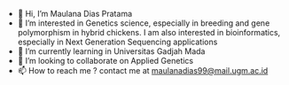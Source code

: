 - 👋 Hi, I’m Maulana Dias Pratama
- 👀 I’m interested in Genetics science, especially in breeding and gene polymorphism in hybrid chickens. I am also interested in bioinformatics, especially in Next Generation Sequencing applications
- 🌱 I’m currently learning in Universitas Gadjah Mada
- 💞️ I’m looking to collaborate on Applied Genetics 
- 📫 How to reach me ? contact me at maulanadias99@mail.ugm.ac.id

<!---
maulanadias99/maulanadias99 is a ✨ special ✨ repository because its `README.md` (this file) appears on your GitHub profile.
You can click the Preview link to take a look at your changes.
--->
